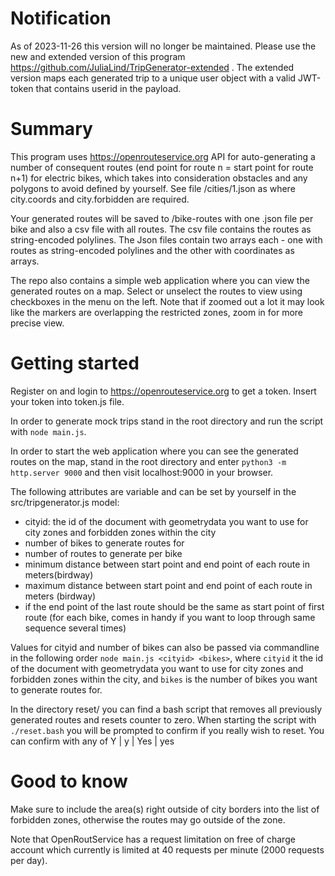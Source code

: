 # Notification

As of 2023-11-26 this version will no longer be maintained. Please use the new and extended version of this program https://github.com/JuliaLind/TripGenerator-extended . The extended version maps each generated trip to a unique user object with a valid JWT-token that contains userid in the payload.

# Summary

This program uses https://openrouteservice.org API for auto-generating a number of consequent routes (end point for route n = start point for route n+1) for electric bikes, which takes into consideration obstacles and any polygons to avoid defined by yourself. See file /cities/1.json as where city.coords and city.forbidden are required.

Your generated routes will be saved to /bike-routes with one .json file per bike and also a csv file with all routes. The csv file contains the routes as string-encoded polylines. The Json files contain two arrays each - one with routes as string-encoded polylines and the other with coordinates as arrays.

The repo also contains a simple web application where you can view the generated routes on a map. Select or unselect the routes to view using checkboxes in the menu on the left. Note that if zoomed out a lot it may look like the markers are overlapping the restricted zones, zoom in for more precise view.


# Getting started

Register on and login to https://openrouteservice.org to get a token. Insert your token into token.js file.

In order to generate mock trips stand in the root directory and run the script with ```node main.js```.

In order to start the web application where you can see the generated routes on the map, stand in the root directory and enter ```python3 -m http.server 9000``` and then visit localhost:9000 in your browser.

The following attributes are variable and can be set by yourself in the src/tripgenerator.js model:
- cityid: the id of the document with geometrydata you want to use for city zones and forbidden zones within the city
- number of bikes to generate routes for
- number of routes to generate per bike
- minimum distance between start point and end point of each route in meters(birdway)
- maximum distance between start point and end point of each route in meters (birdway)
- if the end point of the last route should be the same as start point of first route (for each bike, comes in handy if you want to loop through same sequence several times)

Values for cityid and number of bikes can also be passed via commandline in the following order ```node main.js <cityid> <bikes>```, where ```cityid``` it the id of the document with geometrydata you want to use for city zones and forbidden zones within the city, and  ```bikes``` is the number of bikes you want to generate routes for. 


In the directory reset/ you can find a bash script that removes all previously generated routes and resets counter to zero. When starting the script with ```./reset.bash``` you will be prompted to confirm if you really wish to reset. You can confirm with any of Y | y | Yes | yes

# Good to know

Make sure to include the area(s) right outside of city borders into the list of forbidden zones, otherwise the routes may go outside of the zone.

Note that OpenRoutService has a request limitation on free of charge account which currently is limited at 40 requests per minute (2000 requests per day).



